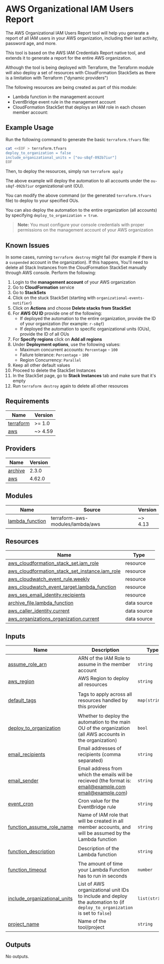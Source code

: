 # AWS Organizational IAM Users Report

The AWS Organizational IAM Users Report tool will help you generate a report of all IAM users in your AWS organization, including their last activity, password age, and more.

This tool is based on the AWS IAM Credentials Report native tool, and extends it to generate a report for the entire AWS organization.

Although the tool is being deployed with Terraform, the Terraform module will also deploy a set of resources with CloudFormation StackSets as there is a limitation with Terraform ("dynamic providers")

The following resources are being created as part of this module:
- Lambda function in the management account
- EventBridge event rule in the management account
- CloudFormation StackSet that deploys an IAM role in each chosen member account:

## Example Usage

Run the following command to generate the basic `terraform.tfvars` file:

```bash
cat <<EOF > terraform.tfvars
deploy_to_organization = false
include_organizational_units = ["ou-s8qf-092b7iur"]
EOF
```

Then, to deploy the resources, simply run `terraform apply`

The above example will deploy the automation to all accounts under the `ou-s8qf-092b7iur` organizational unit (OU).

You can modify the above command (or the generated `terraform.tfvars` file) to deploy to your specified OUs.

You can also deploy the automation to the entire organization (all accounts) by specifying `deploy_to_organization = true`.

> **Note:** You must configure your console credentials with proper permissions on the management account of your AWS organization

## Known Issues

In some cases, running `terraform destroy` might fail (for example if there is a `suspended` account in the organization). If this happens, You'll need to delete all Stack Instances from the CloudFormation StackSet manually through AWS console. Perform the following:
1. Login to the **management account** of your AWS organization
2. Go to **CloudFormation** service
3. Go to **StackSets**
4. Click on the stuck StackSet (starting with `organizational-events-notifier`)
5. Click on **Actions** and choose **Delete stacks from StackSet**
6. For **AWS OU ID** provide  one of the following:
   - If deployed the automation to the entire organization, provide the ID of your organization (for example: `r-s8qf`)
   - If deployed the automation to specific organizational units (OUs), provide the ID of all OUs
7. For **Specify regions** click on **Add all regions**
8. Under **Deployment options**, use the following values:
   - Maximum concurrent accounts: `Percentage` - `100`
   - Failure tolerance: `Percentage` - `100`
   - Region Concurrency: `Parallel`
9.  Keep all other default values
10. Proceed to delete the StackSet Instances
11. In the StackSet page, go to **Stack Instances** tab and make sure that it's empty
12. Run `terraform destroy` again to delete all other resources

<!-- BEGIN_TF_DOCS -->
## Requirements

| Name | Version |
|------|---------|
| <a name="requirement_terraform"></a> [terraform](#requirement\_terraform) | >= 1.0 |
| <a name="requirement_aws"></a> [aws](#requirement\_aws) | ~> 4.59 |

## Providers

| Name | Version |
|------|---------|
| <a name="provider_archive"></a> [archive](#provider\_archive) | 2.3.0 |
| <a name="provider_aws"></a> [aws](#provider\_aws) | 4.62.0 |

## Modules

| Name | Source | Version |
|------|--------|---------|
| <a name="module_lambda_function"></a> [lambda\_function](#module\_lambda\_function) | terraform-aws-modules/lambda/aws | ~> 4.13 |

## Resources

| Name | Type |
|------|------|
| [aws_cloudformation_stack_set.iam_role](https://registry.terraform.io/providers/hashicorp/aws/latest/docs/resources/cloudformation_stack_set) | resource |
| [aws_cloudformation_stack_set_instance.iam_role](https://registry.terraform.io/providers/hashicorp/aws/latest/docs/resources/cloudformation_stack_set_instance) | resource |
| [aws_cloudwatch_event_rule.weekly](https://registry.terraform.io/providers/hashicorp/aws/latest/docs/resources/cloudwatch_event_rule) | resource |
| [aws_cloudwatch_event_target.lambda_function](https://registry.terraform.io/providers/hashicorp/aws/latest/docs/resources/cloudwatch_event_target) | resource |
| [aws_ses_email_identity.recipients](https://registry.terraform.io/providers/hashicorp/aws/latest/docs/resources/ses_email_identity) | resource |
| [archive_file.lambda_function](https://registry.terraform.io/providers/hashicorp/archive/latest/docs/data-sources/file) | data source |
| [aws_caller_identity.current](https://registry.terraform.io/providers/hashicorp/aws/latest/docs/data-sources/caller_identity) | data source |
| [aws_organizations_organization.current](https://registry.terraform.io/providers/hashicorp/aws/latest/docs/data-sources/organizations_organization) | data source |

## Inputs

| Name | Description | Type | Default | Required |
|------|-------------|------|---------|:--------:|
| <a name="input_assume_role_arn"></a> [assume\_role\_arn](#input\_assume\_role\_arn) | ARN of the IAM Role to assume in the member account | `string` | `null` | no |
| <a name="input_aws_region"></a> [aws\_region](#input\_aws\_region) | AWS Region to deploy all resources | `string` | `"us-east-1"` | no |
| <a name="input_default_tags"></a> [default\_tags](#input\_default\_tags) | Tags to apply across all resources handled by this provider | `map(string)` | <pre>{<br>  "Terraform": "True"<br>}</pre> | no |
| <a name="input_deploy_to_organization"></a> [deploy\_to\_organization](#input\_deploy\_to\_organization) | Whether to deploy the automation to the main OU of the organization (all AWS accounts in the organization) | `bool` | `true` | no |
| <a name="input_email_recipients"></a> [email\_recipients](#input\_email\_recipients) | Email addresses of recipients (comma separated) | `string` | n/a | yes |
| <a name="input_email_sender"></a> [email\_sender](#input\_email\_sender) | Email address from which the emails will be recieved (the format is: email@example.com <email@example.com>) | `string` | n/a | yes |
| <a name="input_event_cron"></a> [event\_cron](#input\_event\_cron) | Cron value for the EventBridge rule | `string` | `"cron(0 10 * * ? 0)"` | no |
| <a name="input_function_assume_role_name"></a> [function\_assume\_role\_name](#input\_function\_assume\_role\_name) | Name of IAM role that will be created in all member accounts, and will be assumed by the Lambda function | `string` | `"OrganizationIAMUsersReportLambda"` | no |
| <a name="input_function_description"></a> [function\_description](#input\_function\_description) | Description of the Lambda function | `string` | `"Lambda function to send a report of all IAM users in the organization"` | no |
| <a name="input_function_timeout"></a> [function\_timeout](#input\_function\_timeout) | The amount of time your Lambda Function has to run in seconds | `number` | `60` | no |
| <a name="input_include_organizational_units"></a> [include\_organizational\_units](#input\_include\_organizational\_units) | List of AWS organizational unit IDs to include and deploy the automation to (if `deploy_to_organization` is set to `false`) | `list(string)` | `[]` | no |
| <a name="input_project_name"></a> [project\_name](#input\_project\_name) | Name of the tool/project | `string` | `"organizational-iam-users-report"` | no |

## Outputs

No outputs.
<!-- END_TF_DOCS -->